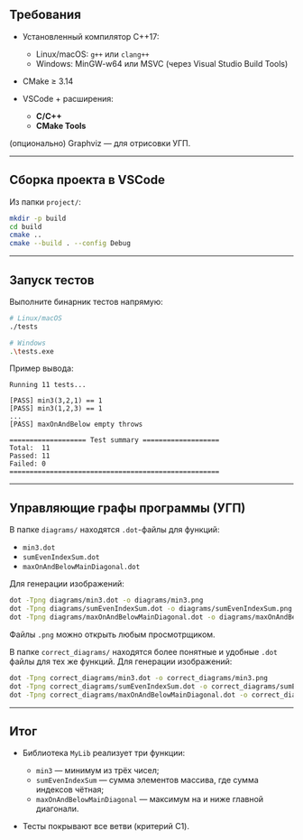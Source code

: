 ## Требования

* Установленный компилятор C++17:

  * Linux/macOS: `g++` или `clang++`
  * Windows: MinGW-w64 или MSVC (через Visual Studio Build Tools)
* CMake ≥ 3.14
* VSCode + расширения:

  * **C/C++**
  * **CMake Tools**

(опционально) Graphviz — для отрисовки УГП.

---

## Сборка проекта в VSCode

Из папки `project/`:

```bash
mkdir -p build
cd build
cmake ..
cmake --build . --config Debug
```

---

##  Запуск тестов

Выполните бинарник тестов напрямую:

```bash
# Linux/macOS
./tests

# Windows
.\tests.exe
```

Пример вывода:

```
Running 11 tests...

[PASS] min3(3,2,1) == 1
[PASS] min3(1,2,3) == 1
...
[PASS] maxOnAndBelow empty throws

=================== Test summary ===================
Total:  11
Passed: 11
Failed: 0
====================================================
```

---

## Управляющие графы программы (УГП)

В папке `diagrams/` находятся `.dot`-файлы для функций:

* `min3.dot`
* `sumEvenIndexSum.dot`
* `maxOnAndBelowMainDiagonal.dot`

Для генерации изображений:

```bash
dot -Tpng diagrams/min3.dot -o diagrams/min3.png
dot -Tpng diagrams/sumEvenIndexSum.dot -o diagrams/sumEvenIndexSum.png
dot -Tpng diagrams/maxOnAndBelowMainDiagonal.dot -o diagrams/maxOnAndBelowMainDiagonal.png
```

Файлы `.png` можно открыть любым просмотрщиком.

В папке `correct_diagrams/` находятся более понятные и удобные `.dot` файлы для тех же функций. Для генерации изображений:

```bash
dot -Tpng correct_diagrams/min3.dot -o correct_diagrams/min3.png
dot -Tpng correct_diagrams/sumEvenIndexSum.dot -o correct_diagrams/sumEvenIndexSum.png
dot -Tpng correct_diagrams/maxOnAndBelowMainDiagonal.dot -o correct_diagrams/maxOnAndBelowMainDiagonal.png
```

---

## Итог

* Библиотека `MyLib` реализует три функции:

  * `min3` — минимум из трёх чисел;
  * `sumEvenIndexSum` — сумма элементов массива, где сумма индексов чётная;
  * `maxOnAndBelowMainDiagonal` — максимум на и ниже главной диагонали.
* Тесты покрывают все ветви (критерий C1).

